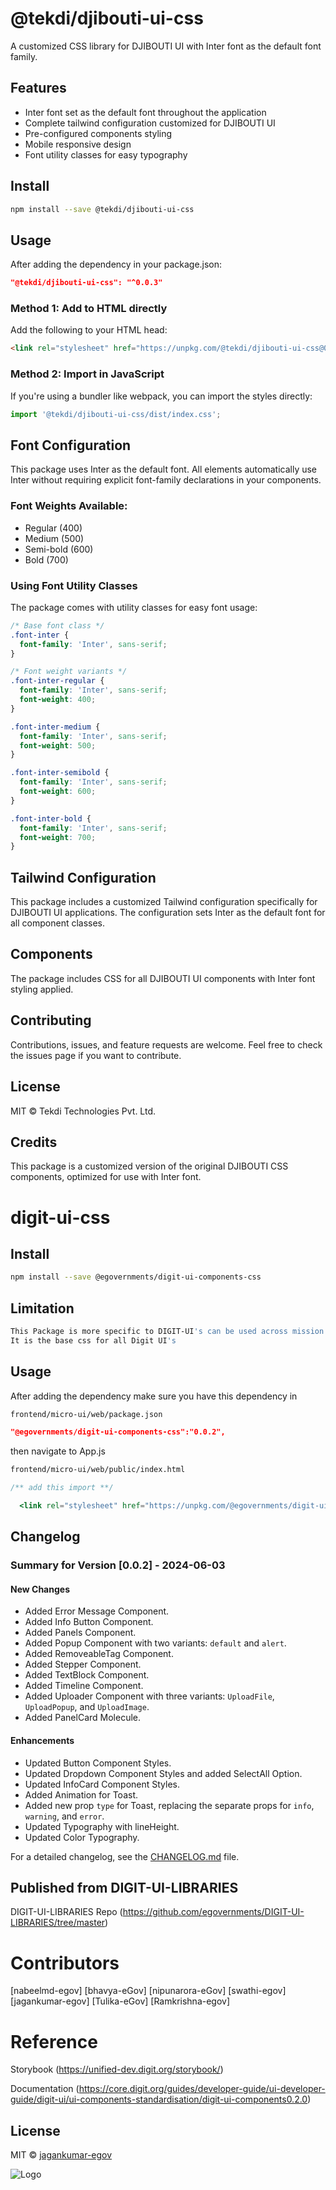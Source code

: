 # @tekdi/djibouti-ui-css

A customized CSS library for DJIBOUTI UI with Inter font as the default font family.

## Features

- Inter font set as the default font throughout the application
- Complete tailwind configuration customized for DJIBOUTI UI
- Pre-configured components styling
- Mobile responsive design
- Font utility classes for easy typography

## Install

```bash
npm install --save @tekdi/djibouti-ui-css
```

## Usage

After adding the dependency in your package.json:

```json
"@tekdi/djibouti-ui-css": "^0.0.3"
```

### Method 1: Add to HTML directly

Add the following to your HTML head:

```html
<link rel="stylesheet" href="https://unpkg.com/@tekdi/djibouti-ui-css@0.0.3/dist/index.css" />
```

### Method 2: Import in JavaScript

If you're using a bundler like webpack, you can import the styles directly:

```javascript
import '@tekdi/djibouti-ui-css/dist/index.css';
```

## Font Configuration

This package uses Inter as the default font. All elements automatically use Inter without requiring explicit font-family declarations in your components.

### Font Weights Available:
- Regular (400)
- Medium (500)
- Semi-bold (600)
- Bold (700)

### Using Font Utility Classes

The package comes with utility classes for easy font usage:

```css
/* Base font class */
.font-inter {
  font-family: 'Inter', sans-serif;
}

/* Font weight variants */
.font-inter-regular {
  font-family: 'Inter', sans-serif;
  font-weight: 400;
}

.font-inter-medium {
  font-family: 'Inter', sans-serif;
  font-weight: 500;
}

.font-inter-semibold {
  font-family: 'Inter', sans-serif;
  font-weight: 600;
}

.font-inter-bold {
  font-family: 'Inter', sans-serif;
  font-weight: 700;
}
```

## Tailwind Configuration

This package includes a customized Tailwind configuration specifically for DJIBOUTI UI applications.
The configuration sets Inter as the default font for all component classes.

## Components

The package includes CSS for all DJIBOUTI UI components with Inter font styling applied.

## Contributing

Contributions, issues, and feature requests are welcome. Feel free to check the issues page if you want to contribute.

## License

MIT © Tekdi Technologies Pvt. Ltd.

## Credits

This package is a customized version of the original DJIBOUTI CSS components, optimized for use with Inter font.

# digit-ui-css

## Install

```bash
npm install --save @egovernments/digit-ui-components-css
```

## Limitation

```bash
This Package is more specific to DIGIT-UI's can be used across mission's
It is the base css for all Digit UI's
```

## Usage

After adding the dependency make sure you have this dependency in

```bash
frontend/micro-ui/web/package.json
```

```json
"@egovernments/digit-ui-components-css":"0.0.2",
```

then navigate to App.js

```bash
frontend/micro-ui/web/public/index.html
```

```jsx
/** add this import **/

  <link rel="stylesheet" href="https://unpkg.com/@egovernments/digit-ui-components-css@0.0.2/dist/index.css" />

```
## Changelog

### Summary for Version [0.0.2] - 2024-06-03

#### New Changes

- Added Error Message Component.
- Added Info Button Component.
- Added Panels Component.
- Added Popup Component with two variants: `default` and `alert`.
- Added RemoveableTag Component.
- Added Stepper Component.
- Added TextBlock Component.
- Added Timeline Component.
- Added Uploader Component with three variants: `UploadFile`, `UploadPopup`, and `UploadImage`.
- Added PanelCard Molecule.

#### Enhancements

- Updated Button Component Styles.
- Updated Dropdown Component Styles and added SelectAll Option.
- Updated InfoCard Component Styles.
- Added Animation for Toast.
- Added new prop `type` for Toast, replacing the separate props for `info`, `warning`, and `error`.
- Updated Typography with lineHeight.
- Updated Color Typography.

For a detailed changelog, see the [CHANGELOG.md](./CHANGELOG.md) file.


## Published from DIGIT-UI-LIBRARIES

DIGIT-UI-LIBRARIES Repo (https://github.com/egovernments/DIGIT-UI-LIBRARIES/tree/master)

# Contributors

[nabeelmd-egov] [bhavya-eGov] [nipunarora-eGov] [swathi-egov] [jagankumar-egov] [Tulika-eGov] [Ramkrishna-egov]

# Reference

Storybook (https://unified-dev.digit.org/storybook/)

Documentation (https://core.digit.org/guides/developer-guide/ui-developer-guide/digit-ui/ui-components-standardisation/digit-ui-components0.2.0)

## License

MIT © [jagankumar-egov](https://github.com/jagankumar-egov)

![Logo](https://s3.ap-south-1.amazonaws.com/works-dev-asset/mseva-white-logo.png)
